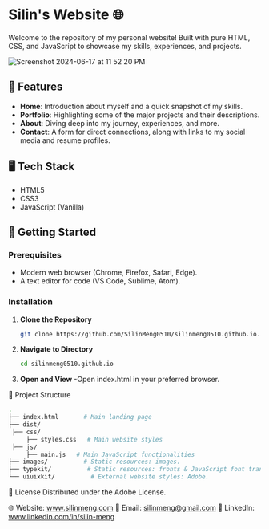 # Silin's Website 🌐

Welcome to the repository of my personal website! Built with pure HTML, CSS, and JavaScript to showcase my skills, experiences, and projects.

![Screenshot 2024-06-17 at 11 52 20 PM](https://github.com/SilinMeng0510/silinmeng0510.github.io/assets/89226819/d7889409-9fba-4a18-a309-920208037994)

## 🌟 Features

- **Home**: Introduction about myself and a quick snapshot of my skills.
- **Portfolio**: Highlighting some of the major projects and their descriptions.
- **About**: Diving deep into my journey, experiences, and more.
- **Contact**: A form for direct connections, along with links to my social media and resume profiles.

## 🖥️ Tech Stack

- HTML5
- CSS3
- JavaScript (Vanilla)

## 🚀 Getting Started

### Prerequisites

- Modern web browser (Chrome, Firefox, Safari, Edge).
- A text editor for code (VS Code, Sublime, Atom).

### Installation

1. **Clone the Repository**
   ```bash
   git clone https://github.com/SilinMeng0510/silinmeng0510.github.io.git
2. **Navigate to Directory**
   ```bash
   cd silinmeng0510.github.io
3. **Open and View**
-Open index.html in your preferred browser.
   
:file_folder: Project Structure
   ```bash
.
├── index.html       # Main landing page
├── dist/
    ├── css/             
        ├── styles.css   # Main website styles
    ├── js/
        ├── main.js   # Main JavaScript functionalities
├── images/          # Static resources: images.
├── typekit/          # Static resources: fronts & JavaScript font transformer.
└── uiuixkit/          # External website styles: Adobe.
```

:scroll: License
Distributed under the Adobe License.

:globe_with_meridians: Website: www.silinmeng.com
:email: Email: silinmeng@gmail.com
:briefcase: LinkedIn: www.linkedin.com/in/silin-meng
